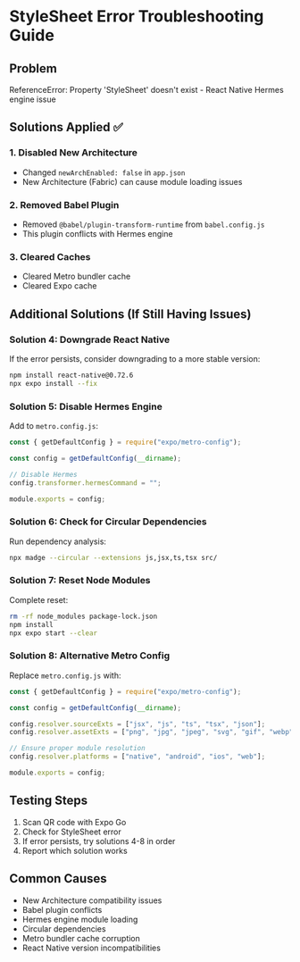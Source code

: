 # StyleSheet Error Troubleshooting Guide

## Problem
ReferenceError: Property 'StyleSheet' doesn't exist - React Native Hermes engine issue

## Solutions Applied ✅

### 1. Disabled New Architecture
- Changed `newArchEnabled: false` in `app.json`
- New Architecture (Fabric) can cause module loading issues

### 2. Removed Babel Plugin
- Removed `@babel/plugin-transform-runtime` from `babel.config.js`
- This plugin conflicts with Hermes engine

### 3. Cleared Caches
- Cleared Metro bundler cache
- Cleared Expo cache

## Additional Solutions (If Still Having Issues)

### Solution 4: Downgrade React Native
If the error persists, consider downgrading to a more stable version:

```bash
npm install react-native@0.72.6
npx expo install --fix
```

### Solution 5: Disable Hermes Engine
Add to `metro.config.js`:

```javascript
const { getDefaultConfig } = require("expo/metro-config");

const config = getDefaultConfig(__dirname);

// Disable Hermes
config.transformer.hermesCommand = "";

module.exports = config;
```

### Solution 6: Check for Circular Dependencies
Run dependency analysis:

```bash
npx madge --circular --extensions js,jsx,ts,tsx src/
```

### Solution 7: Reset Node Modules
Complete reset:

```bash
rm -rf node_modules package-lock.json
npm install
npx expo start --clear
```

### Solution 8: Alternative Metro Config
Replace `metro.config.js` with:

```javascript
const { getDefaultConfig } = require("expo/metro-config");

const config = getDefaultConfig(__dirname);

config.resolver.sourceExts = ["jsx", "js", "ts", "tsx", "json"];
config.resolver.assetExts = ["png", "jpg", "jpeg", "svg", "gif", "webp"];

// Ensure proper module resolution
config.resolver.platforms = ["native", "android", "ios", "web"];

module.exports = config;
```

## Testing Steps

1. Scan QR code with Expo Go
2. Check for StyleSheet error
3. If error persists, try solutions 4-8 in order
4. Report which solution works

## Common Causes

- New Architecture compatibility issues
- Babel plugin conflicts
- Hermes engine module loading
- Circular dependencies
- Metro bundler cache corruption
- React Native version incompatibilities
